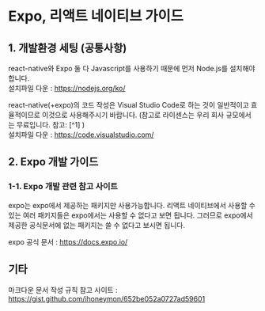 # Expo, 리액트 네이티브 가이드


## 1. 개발환경 세팅 (공통사항)

react-native와 Expo 둘 다 Javascript를 사용하기 때문에 먼저 Node.js를 설치해야 합니다.<br>
설치파일 다운 : https://nodejs.org/ko/



react-native(+expo)의 코드 작성은 Visual Studio Code로 하는 것이 일반적이고 효율적이므로 이것으로 사용해주시기 바랍니다. (참고로 라이센스는 우리 회사 규모에서는 무료입니다. 참고: [^1]  )<br>
설치파일 다운 : https://code.visualstudio.com/




## 2. Expo 개발 가이드
### 1-1. Expo 개발 관련 참고 사이트

expo는 expo에서 제공하는 패키지만 사용가능합니다.
리액트 네이티브에서 사용할 수 있는 여러 패키지들은 expo에서는 사용할 수 없다고 보면 됩니다.
그러므로 expo에서 제공한 공식문서에 없는 패키지는 쓸 수 없다고 보시면 됩니다.

expo 공식 문서 : https://docs.expo.io/


 



## 기타
  마크다운 문서 작성 규칙 참고 사이트 : https://gist.github.com/ihoneymon/652be052a0727ad59601




